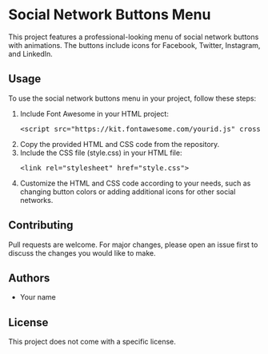 
  <h1>Social Network Buttons Menu</h1>
  <p>This project features a professional-looking menu of social network buttons with animations. The buttons include icons for Facebook, Twitter, Instagram, and LinkedIn.</p>
  
  <h2>Usage</h2>
  <p>To use the social network buttons menu in your project, follow these steps:</p>
  <ol>
    <li>Include Font Awesome in your HTML project:</li>
    <pre>&lt;script src="https://kit.fontawesome.com/yourid.js" crossorigin="anonymous"&gt;&lt;/script&gt;</pre>
    <li>Copy the provided HTML and CSS code from the repository.</li>
    <li>Include the CSS file (style.css) in your HTML file:</li>
    <pre>&lt;link rel="stylesheet" href="style.css"&gt;</pre>
    <li>Customize the HTML and CSS code according to your needs, such as changing button colors or adding additional icons for other social networks.</li>
  </ol>
  
  <h2>Contributing</h2>
  <p>Pull requests are welcome. For major changes, please open an issue first to discuss the changes you would like to make.</p>
  
  <h2>Authors</h2>
  <ul>
    <li>Your name</li>
  </ul>
  
  <h2>License</h2>
  <p>This project does not come with a specific license.</p>

